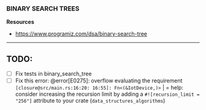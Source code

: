 ### BINARY SEARCH TREES
**Resources**
- https://www.programiz.com/dsa/binary-search-tree
---
TODO: 
---

- [ ] Fix tests in binary_search_tree
- [ ] Fix this error: @error[E0275]: overflow evaluating the requirement `[closure@src/main.rs:16:20: 16:55]: Fn<(&IotDevice,)>`
  |
  = help: consider increasing the recursion limit by adding a `#![recursion_limit = "256"]` attribute to your crate (`data_structures_algorithms`)